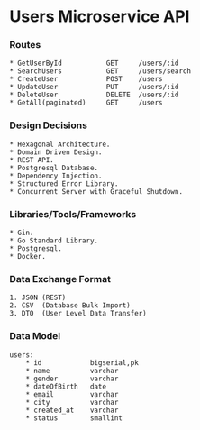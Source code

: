 # Users Microservice API

### Routes

    * GetUserById           GET     /users/:id
    * SearchUsers           GET     /users/search
    * CreateUser            POST    /users
    * UpdateUser            PUT     /users/:id
    * DeleteUser            DELETE  /users/:id
    * GetAll(paginated)     GET     /users

### Design Decisions

    * Hexagonal Architecture.
    * Domain Driven Design.
    * REST API.
    * Postgresql Database.
    * Dependency Injection.
    * Structured Error Library.
    * Concurrent Server with Graceful Shutdown.

### Libraries/Tools/Frameworks

    * Gin.
    * Go Standard Library.
    * Postgresql.
    * Docker.

### Data Exchange Format

    1. JSON (REST)
    2. CSV  (Database Bulk Import)
    3. DTO  (User Level Data Transfer)

### Data Model
    users:
        * id            bigserial,pk
        * name          varchar
        * gender        varchar
        * dateOfBirth   date
        * email         varchar
        * city          varchar
        * created_at    varchar
        * status        smallint
